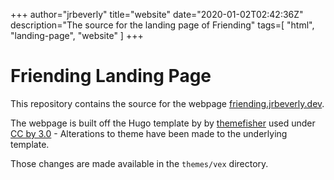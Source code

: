+++
author="jrbeverly"
title="website"
date="2020-01-02T02:42:36Z"
description="The source for the landing page of Friending"
tags=[
  "html",
  "landing-page",
  "website"
]
+++

# Friending Landing Page

This repository contains the source for the webpage [friending.jrbeverly.dev](https://friending.jrbeverly.dev/).

The webpage is built off the Hugo template by by [themefisher](http://www.Themefisher.com) used under [CC by 3.0](https://creativecommons.org/licenses/by/3.0/) - Alterations to theme have been made to the underlying template.

Those changes are made available in the `themes/vex` directory.